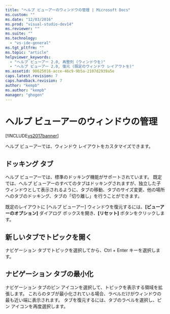 ```yaml
---
title: "ヘルプ ビューアーのウィンドウの管理 | Microsoft Docs"
ms.custom: ""
ms.date: "12/03/2016"
ms.prod: "visual-studio-dev14"
ms.reviewer: ""
ms.suite: ""
ms.technology: 
  - "vs-ide-general"
ms.tgt_pltfrm: ""
ms.topic: "article"
helpviewer_keywords: 
  - "ヘルプ ビューアー 2.0, 再整列 (ウィンドウを)"
  - "ヘルプ ビューアー 2.0, 復元 (既定のウィンドウ レイアウトを)"
ms.assetid: 98625016-acce-46c9-9b5a-2107d2939a5e
caps.latest.revision: 7
caps.handback.revision: 7
author: "kempb"
ms.author: "kempb"
manager: "ghogen"
---
```

# ヘルプ ビューアーのウィンドウの管理
[!INCLUDE[vs2017banner](../code-quality/includes/vs2017banner.md)]

ヘルプ ビューアーでは、ウィンドウ レイアウトをカスタマイズできます。  
  
## ドッキング タブ  
 ヘルプ ビューアーでは、標準のドッキング機能がサポートされています。  既定では、ヘルプ ビューアーのすべてのタブはドッキングされますが、独立した子ウィンドウとして表示されるように、タブの移動、タブのサイズ変更、他の場所へのタブのドッキング、タブの「切り離し」を行うことができます。  
  
 既定のレイアウトに \[ヘルプ ビューアー\] ウィンドウを復元するには、**\[ビューアーのオプション\]** ダイアログ ボックスを開き、**\[リセット\]** ボタンをクリックします。  
  
## 新しいタブでトピックを開く  
 ナビゲーション タブでトピックを選択してから、Ctrl \+ Enter キーを選択します。  
  
## ナビゲーション タブの最小化  
 ナビゲーション タブのピン アイコンを選択して、トピックを表示する領域を拡張します。  これらのタブが最小化されている場合、ラベルだけがウィンドウの最も近い端に表示されます。  タブを復元するには、タブのラベルを選択し、ピン アイコンを再度選択します。